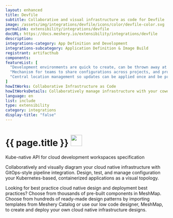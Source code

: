 ```yaml
---
layout: enhanced
title: Devfile
subtitle: Collaborative and visual infrastructure as code for Devfile
image: /assets/img/integrations/devfile/icons/color/devfile-color.svg
permalink: extensibility/integrations/devfile
docURL: https://docs.meshery.io/extensibility/integrations/devfile
description: 
integrations-category: App Definition and Development
integrations-subcategory: Application Definition & Image Build
registrant: artifacthub
components: 
featureList: [
  "Development environments are quick to create, can be thrown away at will, and can be easily re-created when needed.",
  "Mechanism for teams to share configurations across projects, and provide a single source of truth throughout the application lifecycle.",
  "Central location management so updates can be applied once and be properly aligned across development teams."
]
howItWorks: Collaborative Infrastructure as Code
howItWorksDetails: Collaboratively manage infrastructure with your coworkers synchronously sharing the same designs.
language: en
list: include
type: extensibility
category: integrations
display-title: "false"
---
```

<h1>{{ page.title }} <img src="{{ page.image }}" style="width: 35px; height: 35px;" /></h1>

<p>
Kube-native API for cloud development workspaces specification
</p>
<p>
    Collaboratively and visually diagram your cloud native infrastructure with GitOps-style pipeline integration. Design, test, and manage configuration your Kubernetes-based, containerized applications as a visual topology.
</p>
<p>
    Looking for best practice cloud native design and deployment best practices? Choose from thousands of pre-built components in MeshMap. Choose from hundreds of ready-made design patterns by importing templates from Meshery Catalog or use our low code designer, MeshMap, to create and deploy your own cloud native infrastructure designs.
</p>
